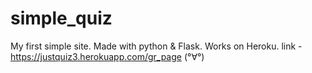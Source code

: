 # simple_quiz
My first simple site.
Made with python & Flask.
Works on Heroku.
link - https://justquiz3.herokuapp.com/gr_page
                   (°∀°)
